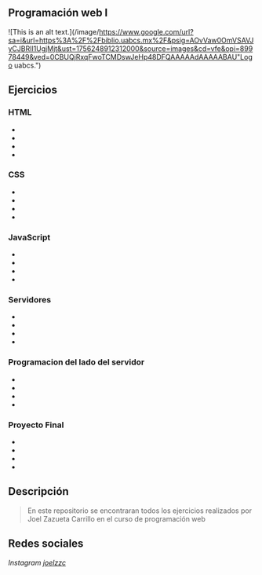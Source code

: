## Programación web I


![This is an alt text.](/image/https://www.google.com/url?sa=i&url=https%3A%2F%2Fbiblio.uabcs.mx%2F&psig=AOvVaw0OmVSAVJyCJBRIl1UgjMjt&ust=1756248912312000&source=images&cd=vfe&opi=89978449&ved=0CBUQjRxqFwoTCMDswJeHp48DFQAAAAAdAAAAABAU"Logo uabcs.")

## Ejercicios

### HTML

* 
* 
* 
* 

### CSS

* 
* 
* 
* 

### JavaScript

* 
* 
* 
* 

### Servidores

* 
* 
* 
* 

### Programacion del lado del servidor

* 
* 
* 
* 

### Proyecto Final

* 
* 
* 
* 


## Descripción

> En este repositorio se encontraran todos los ejercicios realizados por Joel Zazueta Carrillo en el curso de programación web

## Redes sociales

*Instagram* [*joelzzc*](https://www.instagram.com/joelzzc?igsh=bG9iYmMxdW92eXhp&utm_source=qr)
